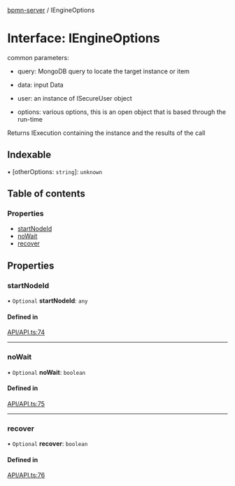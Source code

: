 [bpmn-server](../readme.md) / IEngineOptions

# Interface: IEngineOptions

common parameters:

- query:      MongoDB query to locate the target instance or item

- data:       input Data 

- user:       an instance of ISecureUser object 

- options:    various options, this is an open object that is based through the run-time

Returns IExecution
containing the instance and the results of the call

## Indexable

▪ [otherOptions: `string`]: `unknown`

## Table of contents

### Properties

- [startNodeId](IEngineOptions.md#startnodeid)
- [noWait](IEngineOptions.md#nowait)
- [recover](IEngineOptions.md#recover)

## Properties

### startNodeId

• `Optional` **startNodeId**: `any`

#### Defined in

[API/API.ts:74](https://github.com/bpmnServer/bpmn-server/blob/40582af/src/API/API.ts#L74)

___

### noWait

• `Optional` **noWait**: `boolean`

#### Defined in

[API/API.ts:75](https://github.com/bpmnServer/bpmn-server/blob/40582af/src/API/API.ts#L75)

___

### recover

• `Optional` **recover**: `boolean`

#### Defined in

[API/API.ts:76](https://github.com/bpmnServer/bpmn-server/blob/40582af/src/API/API.ts#L76)
